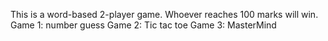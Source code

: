 This is a word-based 2-player game. Whoever reaches 100 marks will win. 
  Game 1: number guess
  Game 2: Tic tac toe
  Game 3: MasterMind



